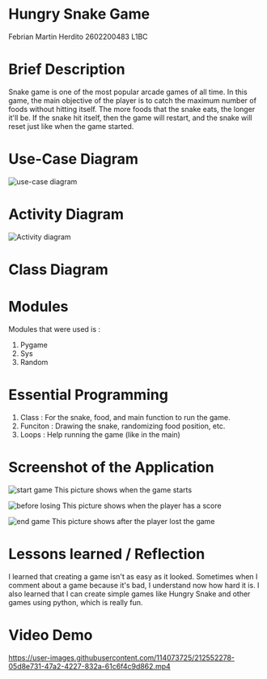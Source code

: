 # Hungry Snake Game

Febrian Martin Herdito
2602200483
L1BC

# Brief Description
Snake game is one of the most popular arcade games of all time. In this game, the main objective of the player is to catch the maximum number of foods without hitting itself. The more foods that the snake eats, the longer it'll be. If the snake hit itself, then the game will restart, and the snake will reset just like when the game started. 

# Use-Case Diagram
![use-case diagram](https://user-images.githubusercontent.com/114073725/212554563-bb7f7e8a-ae99-40de-b31c-e2d8c43124a0.jpeg)

# Activity Diagram
![Activity diagram](https://user-images.githubusercontent.com/114073725/212556517-ede11afc-d842-4b35-8006-759b18c7accc.jpeg)

# Class Diagram

# Modules
  Modules that were used is :
  1. Pygame
  2. Sys
  3. Random

# Essential Programming
  1. Class : For the snake, food, and main function to run the game.
  2. Funciton : Drawing the snake, randomizing food position, etc.
  3. Loops : Help running the game (like in the main)

# Screenshot of the Application
![start game](https://user-images.githubusercontent.com/114073725/212553453-55e6d13c-13fa-4bb5-912e-90b9991cff9e.jpeg) 
This picture shows when the game starts



![before losing](https://user-images.githubusercontent.com/114073725/212553470-38076f9b-8642-493b-b944-a0141bdaf501.jpeg)
This picture shows when the player has a score



![end game](https://user-images.githubusercontent.com/114073725/212553473-d7a1ff64-8994-4d07-9b8c-2ed11650d069.jpeg)
This picture shows after the player lost the game



# Lessons learned / Reflection

I learned that creating a game isn't as easy as it looked. Sometimes when I comment about a game because it's bad, I understand now how hard it is. I also learned that I can create simple games like Hungry Snake and other games using python, which is really fun.

# Video Demo


https://user-images.githubusercontent.com/114073725/212552278-05d8e731-47a2-4227-832a-61c6f4c9d862.mp4




